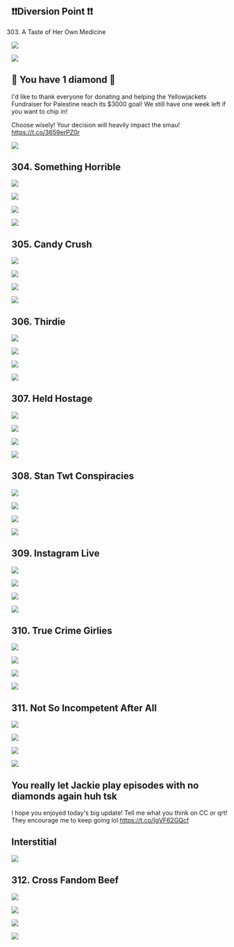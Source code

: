 ## ❗️❗️Diversion Point ❗️❗️

303. A Taste of Her Own Medicine <br/>

![](https://pbs.twimg.com/media/GIQ0HS6b0AA9Xbm.jpg) 

![](https://pbs.twimg.com/media/GIQ0HVIbsAAPS4Q.jpg)


## 💎 You have 1 diamond 💎 

I'd like to thank everyone for donating and helping the Yellowjackets Fundraiser for Palestine reach its $3000 goal! We still have one week left if you want to chip in! 

Choose wisely! Your decision will heavily impact the smau! https://t.co/3659erPZ0r 

![](https://pbs.twimg.com/media/GIRO4PqbMAA3Zoo.jpg)


## 304. Something Horrible 

![](https://pbs.twimg.com/media/GIojpq1aMAAU4az.jpg) 

![](https://pbs.twimg.com/media/GIojpr6aIAAQ332.jpg) 

![](https://pbs.twimg.com/media/GIojpvwaoAAUIJu.jpg) 

![](https://pbs.twimg.com/media/GIojpywa4AAjeCW.jpg)


## 305. Candy Crush 

![](https://pbs.twimg.com/media/GIo2NruboAAC_xh.jpg) 

![](https://pbs.twimg.com/media/GIo2Ns7a8AE91rt.jpg) 

![](https://pbs.twimg.com/media/GIo2N0ZbkAAfIAc.jpg) 

![](https://pbs.twimg.com/media/GIo2N6JbcAAR_lR.jpg)


## 306. Thirdie 

![](https://pbs.twimg.com/media/GIpENXmbgAAHq3S.jpg) 

![](https://pbs.twimg.com/media/GIpENY7bYAEavsh.jpg) 

![](https://pbs.twimg.com/media/GIpENaBakAAXa2s.jpg) 

![](https://pbs.twimg.com/media/GIpENg8bkAAvcM7.jpg)


## 307. Held Hostage 

![](https://pbs.twimg.com/media/GIpVbyObAAEj7ed.jpg) 

![](https://pbs.twimg.com/media/GIpVbzxbAAAl0Lb.jpg) 

![](https://pbs.twimg.com/media/GIpVb53bAAIrO8B.jpg) 

![](https://pbs.twimg.com/media/GIpVcARbAAEJp33.jpg)


## 308. Stan Twt Conspiracies 

![](https://pbs.twimg.com/media/GIprW3uakAESxX5.jpg) 

![](https://pbs.twimg.com/media/GIprW6xakAAZdVu.jpg) 

![](https://pbs.twimg.com/media/GIprXE2bAAE477q.jpg) 

![](https://pbs.twimg.com/media/GIprXK_akAA3Ne2.jpg)


## 309. Instagram Live 

![](https://pbs.twimg.com/media/GIp57_fbAAIcXka.jpg) 

![](https://pbs.twimg.com/media/GIp57-8bAAI5jiD.jpg) 

![](https://pbs.twimg.com/media/GIp58AvbAAI3uRZ.jpg) 

![](https://pbs.twimg.com/media/GIp58GPa0AAgYyE.jpg)


## 310. True Crime Girlies 

![](https://pbs.twimg.com/media/GIqH16LakAAR9C6.jpg) 

![](https://pbs.twimg.com/media/GIqH17OaoAEXKGy.jpg) 

![](https://pbs.twimg.com/media/GIqH1-EbgAAz5ZJ.jpg) 

![](https://pbs.twimg.com/media/GIqH2DbaMAAQy6B.jpg)


## 311. Not So Incompetent After All 

![](https://pbs.twimg.com/media/GIqV1ODbQAAF_tU.jpg) 

![](https://pbs.twimg.com/media/GIqV1PKbsAARwY0.jpg) 

![](https://pbs.twimg.com/media/GIqV1Q5bcAAj26y.jpg) 

![](https://pbs.twimg.com/media/GIqV1bobUAAVgmG.jpg)


## You really let Jackie play episodes with no diamonds again huh tsk

I hope you enjoyed today's big update! Tell me what you think on CC or qrt! They encourage me to keep going lol
https://t.co/IgVF62GQcf

## Interstitial

![](https://pbs.twimg.com/media/GI9HABra0AAMmQ4.jpg)


## 312. Cross Fandom Beef 

![](https://pbs.twimg.com/media/GI9M5OUaYAA0pGw.jpg) 

![](https://pbs.twimg.com/media/GI9M5SXbcAA3I-9.jpg) 

![](https://pbs.twimg.com/media/GI9M5XvbUAEsnMt.jpg) 

![](https://pbs.twimg.com/media/GI9M5eqaMAANnxG.jpg)